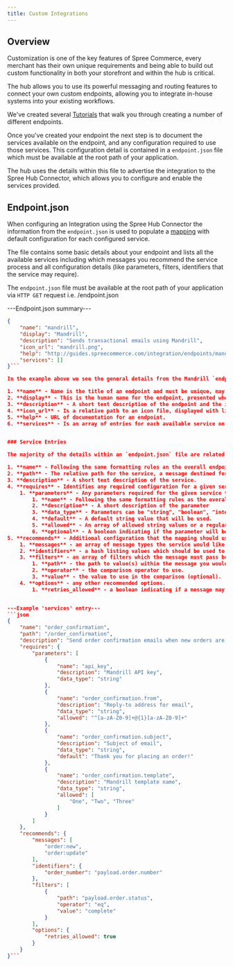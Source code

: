 ```yaml
---
title: Custom Integrations
---
```


## Overview

Customization is one of the key features of Spree Commerce, every merchant has their own unique requirements and being able to build out custom functionality in both your storefront and within the hub is critical.

The hub allows you to use its powerful messaging and routing features to connect your own custom endpoints, allowing you to integrate in-house systems into your existing workflows.

We've created several [Tutorials](/integration/basic_endpoints_tutorial.html) that walk you through creating a number of different endpoints.

Once you've created your endpoint the next step is to document the services available on the endpoint, and any configuration required to use those services. This configuration detail is contained in a `endpoint.json` file which must be available at the root path of your application.

The hub uses the details within this file to advertise the integration to the Spree Hub Connector, which allows you to configure and enable the services provided.


## Endpoint.json

When configuring an Integration using the Spree Hub Connector the information from the `endpoint.json` is used to populate a [mapping](/integration/mapping_basics.html) with default configuration for each configured service.

The file contains some basic details about your endpoint and lists all the available services including which messages you recommend the service process and all configuration details (like parameters, filters, identifiers that the service may require).

The `endpoint.json` file must be available at the root path of your application via `HTTP GET` request i.e. /endpoint.json

---Endpoint.json summary---
```json
{
    "name": "mandrill",
    "display": "Mandrill",
    "description": "Sends transactional emails using Mandrill",
    "icon_url": "mandrill.png",
    "help": "http://guides.spreecommerce.com/integration/endpoints/mandrill",
    "services": [] 
}```

In the example above we see the general details from the Mandrill `endpoint.json` file, the required entries include:

1. **name** - Name is the title of an endpoint and must be unique, may only contain lowercase letters, and - or _. No whitespace, numbers, or special characters allowed. The name attribute is used in several places for referencing the endpoint; think of it as a permalink.
2. **display** - This is the human name for the endpoint, presented when displaying details relating to the endpoint.
3. **description** - A short text description of the endpoint and the integration it provides.
4. **icon_url** - Is a relative path to an icon file, displayed with listing details relating to the endpoint. Should not exceed 130x130 pixels.
5. **help** - URL of documentation for an endpoint.
6. **services** - Is an array of entries for each available service on the endpoint.


### Service Entries

The majority of the details within an `endpoint.json` file are related to a service entry. The service entries outline all the details required for the hub to interact with your endpoints action:

1. **name** - Following the same formatting rules an the overall endpoint name, each service requires a unique name (within the current endpoint).
2. **path** - The relative path for the service, a message destined for a service will be POST'd to its endpoint's base url + the service path. i.e /order_confirmation
3. **description** - A short text description of the service.
4. **requires** - Identifies any required configuration for a given service (currently only supports listing parameters) unless **optional** flag is provided and set to **true**.
    1. **parameters** - Any parameters required for the given service to process a message. Each parameter has the following attributes:
        1. **name** - Following the same formatting rules as the overall endpoint name, each parameter requires a unique name (within the current endpoint). Note: When parameters are POST'd to a endpoint service along with a message, their names will be prepended with the endpoints name, i.e. "mandrill.api_key".
        2. **description** - A short description of the parameter
        3. **data_type** - Parameters can be "string", "boolean", "integer", "float" or "list".
        4. **default** - A default string value that will be used.
        5. **allowed** - An array of allowed string values or a regular expression string that the parameter will be validated against.
        6. **optional** - A boolean indicating if the parameter will be optional (defaults to false).
5. **recommends** - Additional configuration that the mapping should use as defaults.
    1. **messages** - an array of message types the service would like to process.
    2. **identifiers** - a hash listing values which should be used to prevent duplicate messages from being processed. The key is an arbitrary name, and value is a path to value(s) within the message.
    3. **filters** - an array of filters which the message must pass before being sent to the endpoint.
        1. **path** - the path to value(s) within the message you would like to compare.
        2. **operator** - the comparison operator to use.
        3. **value** - the value to use in the comparison (optional).
    4. **options** - any other recommended options.
        1. **retries_allowed** - a boolean indicating if a message may be automatically retried on failure (defaults to true).


---Example 'services' entry---
```json
{
    "name": "order_confirmation",
    "path": "/order_confirmation",
    "description": "Send order confirmation emails when new orders are placed.",
    "requires": {
        "parameters": [
            {
                "name": "api_key",
                "description": "Mandrill API key",
                "data_type": "string"
            },
            {
                "name": "order_confirmation.from",
                "description": "Reply-to address for email",
                "data_type": "string",
                "allowed": "^[a-zA-Z0-9]+@{1}[a-zA-Z0-9]+"
            },
            {
                "name": "order_confirmation.subject",
                "description": "Subject of email",
                "data_type": "string",
                "default": "Thank you for placing an order!"
            },
            {
                "name": "order_confirmation.template",
                "description": "Mandrill template name",
                "data_type": "string",
                "allowed": [
                    "One", "Two", "Three"
                ]
            }
        ]
    },
    "recommends": {
        "messages": [
            "order:new",
            "order:update"
        ],
        "identifiers": {
            "order_number": "payload.order.number"
        },
        "filters": [
            {
                "path": "payload.order.status",
                "operator": "eq",
                "value": "complete"
            }
        ],
        "options": {
            "retries_allowed": true
        }
    }
}```


